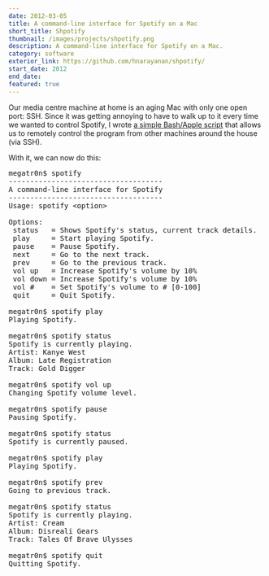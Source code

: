 ```yaml
---
date: 2012-03-05
title: A command-line interface for Spotify on a Mac
short_title: Shpotify
thumbnail: /images/projects/shpotify.png
description: A command-line interface for Spotify on a Mac.
category: software
exterior_link: https://github.com/hnarayanan/shpotify/
start_date: 2012
end_date:
featured: true
---
```


Our media centre machine at home is an aging Mac with only one open
port: SSH. Since it was getting annoying to have to walk up to it
every time we wanted to control Spotify, I wrote [a simple Bash/Apple
script](https://github.com/hnarayanan/shpotify/) that allows us to
remotely control the program from other machines around the house (via
SSH).

With it, we can now do this:

<pre>megatr0n$ spotify
------------------------------------
A command-line interface for Spotify
------------------------------------
Usage: spotify &#60;option&#62;

Options:
 status   = Shows Spotify's status, current track details.
 play     = Start playing Spotify.
 pause    = Pause Spotify.
 next     = Go to the next track.
 prev     = Go to the previous track.
 vol up   = Increase Spotify's volume by 10%
 vol down = Increase Spotify's volume by 10%
 vol #    = Set Spotify's volume to # [0-100]
 quit     = Quit Spotify.

megatr0n$ spotify play
Playing Spotify.

megatr0n$ spotify status
Spotify is currently playing.
Artist: Kanye West
Album: Late Registration
Track: Gold Digger

megatr0n$ spotify vol up
Changing Spotify volume level.

megatr0n$ spotify pause
Pausing Spotify.

megatr0n$ spotify status
Spotify is currently paused.

megatr0n$ spotify play
Playing Spotify.

megatr0n$ spotify prev
Going to previous track.

megatr0n$ spotify status
Spotify is currently playing.
Artist: Cream
Album: Disreali Gears
Track: Tales Of Brave Ulysses

megatr0n$ spotify quit
Quitting Spotify.</pre>
